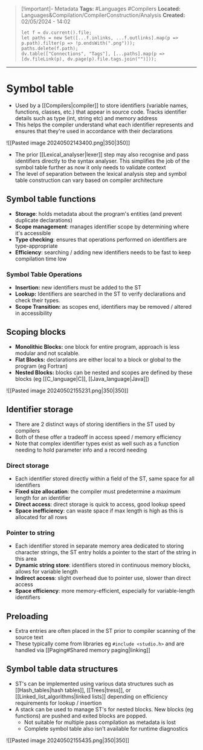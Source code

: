 > [!important]- Metadata
> **Tags:** #Languages #Compilers 
> **Located:** Languages&Compilation/CompilerConstruction/Analysis
> **Created:** 02/05/2024 - 14:02
> ```dataviewjs
> let f = dv.current().file;
> let paths = new Set([...f.inlinks, ...f.outlinks].map(p => p.path).filter(p => !p.endsWith(".png")));
> paths.delete(f.path);
> dv.table(["Connections", "Tags"], [...paths].map(p => [dv.fileLink(p), dv.page(p).file.tags.join("")]));
> ```

___
# Symbol table
- Used by a [[Compilers|compiler]] to store identifiers (variable names, functions, classes, etc.) that appear in source code. Tracks identifier details such as type (int, string etc) and memory address
- This helps the compiler understand what each identifier represents and ensures that they're used in accordance with their declarations


![[Pasted image 20240502143400.png|350|350]]

- The prior [[Lexical_analyser|lexer]] step may also recognise and pass identifiers directly to the syntax analyser. This simplifies the job of the symbol table further as now it only needs to validate context
- The level of separation between the lexical analysis step and symbol table construction can vary based on compiler architecture 
## Symbol table functions
-  **Storage**: holds metadata about the program's entities (and prevent duplicate declarations)
-  **Scope management**: manages identifier scope by determining where it's accessible 
-  **Type checking**: ensures that operations performed on identifiers are type-appropriate
- **Efficiency**: searching / adding new identifiers needs to be fast to keep compilation time low
### Symbol Table Operations
- **Insertion:** new identifiers must be added to the ST
- **Lookup:** Identifiers are searched in the ST to verify declarations and check their types.
- **Scope Transition:** as scopes end, identifiers may be removed  / altered in accessibility 

## Scoping blocks
- **Monolithic Blocks:** one block for entire program, approach is less modular and not scalable.
- **Flat Blocks:** declarations are either local to a block or global to the program (eg Fortran)
- **Nested Blocks:** blocks can be nested and scopes are defined by these blocks (eg [[C_language|C]], [[Java_language|Java]])


![[Pasted image 20240502155231.png|350|350]]

## Identifier storage 
- There are 2 distinct ways of storing identifiers in the ST used by compilers 
- Both of these offer a tradeoff in access speed / memory efficiency 
- Note that complex identifier types exist as well such as a function needing to hold parameter info and a record needing
### Direct storage 
- Each identifier stored directly within a field of the ST, same space for all identifiers 
- **Fixed size allocation**: the compiler must predetermine a maximum length for an identifier
- **Direct access**: direct storage is quick to access, good lookup speed 
- **Space inefficiency**: can waste space if max length is high as this is allocated for all rows

### Pointer to string 
- Each identifier stored in separate memory area dedicated to storing character strings, the ST entry holds a pointer to the start of the string in this area
- **Dynamic string store**: identifiers stored in continuous memory blocks, allows for variable length
- **Indirect access**: slight overhead due to pointer use,  slower than direct access
- **Space efficiency**: more memory-efficient, especially for variable-length identifiers

## Preloading
- Extra entries are often placed in the ST prior to compiler scanning of the source text 
- These typically come from libraries eg `#include <studio.h>` and are handled via [[Paging#Shared memory paging|linking]]
## Symbol table data structures
- ST's can be implemented using various data structures such as [[Hash_tables|hash tables]], [[Trees|tress]], or [[Linked_list_algorithms|linked lists]] depending on efficiency requirements for lookup / insertion 
- A stack can be used to manage ST's for nested blocks. New blocks (eg functions) are pushed and exited blocks are popped. 
	- Not suitable for multiple pass compilation as metadata is lost
	- Complete symbol table also isn't available for runtime diagnostics

![[Pasted image 20240502155435.png|350|350]]
